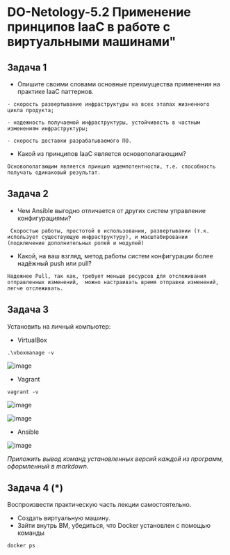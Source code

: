 # DO-Netology-5.2 Применение принципов IaaC в работе с виртуальными машинами"


## Задача 1

- Опишите своими словами основные преимущества применения на практике IaaC паттернов.

 `- скорость развертывание инфраструктуры на всех этапах жизненного цикла продукта;`
 
 `- надежность получаемой инфраструктуры, устойчивость в частным изменениям инфраструктуры;`
 
 `- скорость доставки разрабатываемого ПО.`

- Какой из принципов IaaC является основополагающим?

`Основополагающим является принцип идемпотентности, т.е. способность получать одинаковый результат.`

## Задача 2

- Чем Ansible выгодно отличается от других систем управление конфигурациями?

` Скоростью работы, простотой в использовании, развертывании (т.к. использует существующую инфраструктуру), и масштабировании (подключение дополнительных ролей и модулей)` 

- Какой, на ваш взгляд, метод работы систем конфигурации более надёжный push или pull?

`Надежнее Pull, так как, требует меньше ресурсов для отслеживания отправленных изменений,  можно настраивать время отправки изменений, легче отслеживать.`

## Задача 3

Установить на личный компьютер:

- VirtualBox

`.\vboxmanage -v`

![image](https://user-images.githubusercontent.com/95496224/191065237-883c7241-1017-4b8a-82c5-e4c2337e1380.png)

- Vagrant

`vagrant -v`

![image](https://user-images.githubusercontent.com/95496224/191066571-4aa18caa-727d-4aef-aa3c-d678d94efba6.png)

![image](https://user-images.githubusercontent.com/95496224/191095203-7561918c-50a0-4c05-a11e-982f2e674d0e.png)

- Ansible

![image](https://user-images.githubusercontent.com/95496224/191106713-87cfffdb-942d-4a85-8257-f756fb5628f5.png)


*Приложить вывод команд установленных версий каждой из программ, оформленный в markdown.*



## Задача 4 (*)

Воспроизвести практическую часть лекции самостоятельно.

- Создать виртуальную машину.
- Зайти внутрь ВМ, убедиться, что Docker установлен с помощью команды
```
docker ps
```
